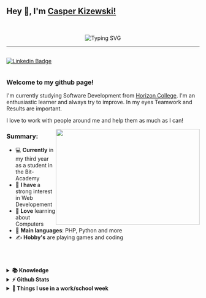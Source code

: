 ## Hey 👋, I'm [Casper Kizewski!](https://github.com/Ssionn/)
<br>
<p align="center">
<img src="https://readme-typing-svg.herokuapp.com?font=Fira+Code&pause=1000&color=A600F7&center=true&vCenter=true&width=435&lines=Wanting+to+learn+more;Web+Development+%7C+Data-Engineering;Aspiring+Developer" alt="Typing SVG" /></p>

<hr/>
<div style="display:flex; flex-direction:row;">

[![Linkedin Badge](https://img.shields.io/badge/-LinkedIn-0e76a8?style=flat-square&logo=Linkedin&logoColor=white)](https://linkedin.com/in/casper-kiżewski-318587217)
	
</div>

### Welcome to my github page! 

I'm currently studying Software Development from [Horizon College](https://www.horizoncollege.nl/). I'm an enthusiastic learner and always try to improve. In my eyes Teamwork and Results are important.

I love to work with people around me and help them as much as I can!

<img src="https://media2.giphy.com/media/qgQUggAC3Pfv687qPC/giphy.gif?cid=ecf05e47m19qatqot4dxuin7384ljv6tt7ksqd6t85tey7ja&rid=giphy.gif&ct=g" width="375" height="250" align="right" />


### Summary:
- 💻 <b>Currently</b> in my third year as a student in the Bit-Academy
- 📝 <b>I have </b> a strong interest in Web Developement
- 🌱 <b>Love</b> learning about Computers
- 🌟 <b>Main languages</b>: PHP, Python and more
- ✍️ <b> Hobby's</b> are playing games and coding

<br><br>

<details>
<summary><b>📚 Knowledge</b></summary>
<br>
	
### ✍️Learning right now
<div style="display:flex; flex-direction:row;">
	<a href="https://laravel.com/" target="_blank" rel="noreferrer"> <img src="https://raw.githubusercontent.com/devicons/devicon/master/icons/laravel/laravel-plain-wordmark.svg" alt="laravel" width="40" height="40" /> </a>
	<a href="https://symfony.com/" target="_blank" rel="noreferrer"> <img src="https://raw.githubusercontent.com/devicons/devicon/55609aa5bd817ff167afce0d965585c92040787a/icons/symfony/symfony-original-wordmark.svg" alt="symfony" width="40" height="40" /> </a>
	<a href="https://docker.com/" target="_blank" rel="noreferrer"> <img src="https://github.com/devicons/devicon/blob/master/icons/docker/docker-plain-wordmark.svg" alt="docker" width="40" height="40" /> </a>
</div>

### 🧰Currently working with

<div style="display:flex; flex-direction:row;">
	<a href="https://www.php.net" target="_blank" rel="noreferrer"> <img src="https://raw.githubusercontent.com/devicons/devicon/master/icons/php/php-original.svg" alt="php" width="40" height="40" /> </a>
	<a href="https://www.python.org" target="_blank" rel="noreferrer"> <img src="https://raw.githubusercontent.com/devicons/devicon/master/icons/python/python-original.svg" alt="python" width="40" height="40" /> </a>
	<a href="https://nodejs.org" target="_blank" rel="noreferrer"> <img src="https://raw.githubusercontent.com/devicons/devicon/master/icons/nodejs/nodejs-original-wordmark.svg" alt="nodejs" width="40" height="40" /> </a>
	<a href="https://developer.mozilla.org/en-US/docs/Web/JavaScript" target="_blank" rel="noreferrer"> <img src="https://raw.githubusercontent.com/devicons/devicon/master/icons/javascript/javascript-original.svg" alt="javascript" width="40" height="40" /> </a>
	<a href="https://www.w3.org/html/" target="_blank" rel="noreferrer"> <img src="https://raw.githubusercontent.com/devicons/devicon/master/icons/html5/html5-original-wordmark.svg" alt="html5" width="40" height="40" /> </a>
	<a href="https://www.w3schools.com/css/" target="_blank" rel="noreferrer"> <img src="https://raw.githubusercontent.com/devicons/devicon/master/icons/css3/css3-original-wordmark.svg" alt="css3" width="40" height="40" /> </a>
</div>
<br>
</div>

### 🛠Frameworks + Software and tools

<div style="display:flex; flex-direction:row;">
	<img class="avatar" alt="tailwindlabs" src="https://avatars.githubusercontent.com/u/67109815?s=88&amp;v=4" width="44" height="44">
	<img src="https://raw.githubusercontent.com/github/explore/80688e429a7d4ef2fca1e82350fe8e3517d3494d/topics/react/react.png" width="40" height="40" class="d-block rounded-2 mr-3 flex-shrink-0" alt="react logo">
	<a href="https://getbootstrap.com" target="_blank" rel="noreferrer"> <img src="https://raw.githubusercontent.com/devicons/devicon/master/icons/bootstrap/bootstrap-plain-wordmark.svg" alt="bootstrap" width="40" height="40" /> </a>
	<a href="https://bulma.io/" target="_blank" rel="noreferrer"> <img src="https://raw.githubusercontent.com/gilbarbara/logos/804dc257b59e144eaca5bc6ffd16949752c6f789/logos/bulma.svg" alt="bulma" width="40" height="40" /> </a>
	<a href="https://git-scm.com/" target="_blank" rel="noreferrer"> <img src="https://www.vectorlogo.zone/logos/git-scm/git-scm-icon.svg" alt="git" width="40" height="40" /> </a>
	<a href="https://code.visualstudio.com" target="_blank" rel="noreferrer"> <img src="https://raw.githubusercontent.com/vscode-icons/vscode-icons/70702eb811036276c75b7ddf33060ee109026fe9/icons/file_type_vscode.svg" height="32" width="32"></a>
</div>

</details>


<details>	
  <summary><b>⚡ Github Stats</b></summary>
  
  ![Visitors](https://api.visitorbadge.io/api/visitors?path=https%3A%2F%2Fgithub.com%2FSsionn&labelColor=%23f47373&countColor=%23263759)
  <br />
  <img height="180em" src="https://github-readme-stats.vercel.app/api?username=Ssionn&show_icons=true&hide_border=true&&count_private=true&include_all_commits=true" />
</details>

<details>
<summary><b>🔧 Things I use in a work/school week</b></summary>
<br>
<ul>
  	    <li><b>OS:</b> MacOS Sonoma</li>
	    <li><b>Laptop: </b> M1 Macbook Pro 13" 8gb</li>
	    <li><b>To Stay Updated:</b> Linkedin </li>
	</ul>	
</details>

